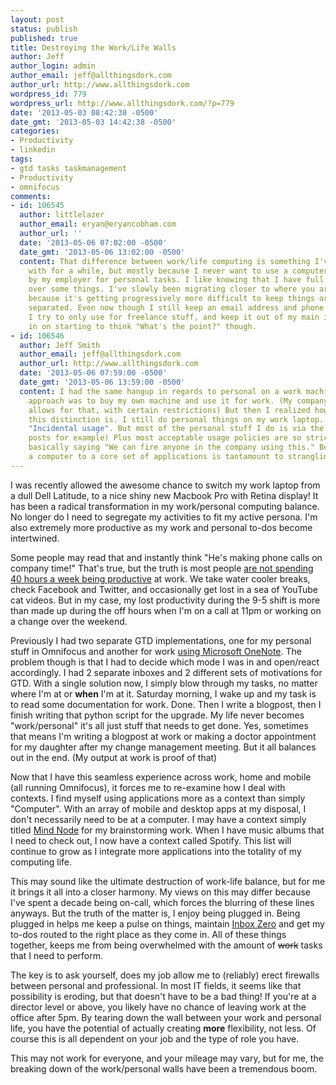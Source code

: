```yaml
---
layout: post
status: publish
published: true
title: Destroying the Work/Life Walls
author: Jeff
author_login: admin
author_email: jeff@allthingsdork.com
author_url: http://www.allthingsdork.com
wordpress_id: 779
wordpress_url: http://www.allthingsdork.com/?p=779
date: '2013-05-03 08:42:38 -0500'
date_gmt: '2013-05-03 14:42:38 -0500'
categories:
- Productivity
- linkedin
tags:
- gtd tasks taskmanagement
- Productivity
- omnifocus
comments:
- id: 106545
  author: littlelazer
  author_email: eryan@eryancobham.com
  author_url: ''
  date: '2013-05-06 07:02:00 -0500'
  date_gmt: '2013-05-06 13:02:00 -0500'
  content: That difference between work/life computing is something I've struggled
    with for a while, but mostly because I never want to use a computer that is owned
    by my employer for personal tasks. I like knowing that I have full possession
    over some things. I've slowly been migrating closer to where you are though, just
    because it's getting progressively more difficult to keep things artificially
    separated. Even now though I still keep an email address and phone number that
    I try to only use for freelance stuff, and keep it out of my main inbox. Closing
    in on starting to think "What's the point?" though.
- id: 106546
  author: Jeff Smith
  author_email: jeff@allthingsdork.com
  author_url: http://www.allthingsdork.com
  date: '2013-05-06 07:59:00 -0500'
  date_gmt: '2013-05-06 13:59:00 -0500'
  content: I had the same hangup in regards to personal on a work machine. My original
    approach was to buy my own machine and use it for work. (My company's usage policy
    allows for that, with certain restrictions) But then I realized how arbitrary
    this distinction is. I still do personal things on my work laptop. They're called
    "Incidental usage". But most of the personal stuff I do is via the browser. (Blog
    posts for example) Plus most acceptable usage policies are so strict, they're
    basically saying "We can fire anyone in the company using this." Because restricting
    a computer to a core set of applications is tantamount to strangling productivity.
---
```

<p>I was recently allowed the awesome chance to switch my work laptop from a dull Dell Latitude, to a nice shiny new Macbook Pro with Retina display! It has been a radical transformation in my work/personal computing balance. No longer do I need to segregate my activities to fit my active persona. I'm also extremely more productive as my work and personal to-dos become intertwined.</p></p>
<p>Some people may read that and instantly think "He's making phone calls on company time!" That's true, but the truth is most people <a href="http://www.npr.org/blogs/alltechconsidered/2013/04/30/179072692/when-it-comes-to-productivity-technology-can-hurt-and-help">are not spending 40 hours a week being productive</a> at work. We take water cooler breaks, check Facebook and Twitter, and occasionally get lost in a sea of YouTube cat videos. But in my case, my lost productivity during the 9-5 shift is more than made up during the off hours when I'm on a call at 11pm or working on a change over the weekend.</p></p>
<p>Previously I had two separate GTD implementations, one for my personal stuff in Omnifocus and another for work <a href="http://www.allthingsdork.com/?p=678">using Microsoft OneNote</a>. The problem though is that I had to decide which mode I was in and open/react accordingly. I had 2 separate inboxes and 2 different sets of motivations for GTD. With a single solution now, I simply blow through my tasks, no matter where I'm at or <strong>when</strong> I'm at it. Saturday morning, I wake up and my task is to read some documentation for work. Done. Then I write a blogpost, then I finish writing that python script for the upgrade. My life never becomes "work/personal" it's all just stuff that needs to get done. Yes, sometimes that means I'm writing a blogpost at work or making a doctor appointment for my daughter after my change management meeting. But it all balances out in the end. (My output at work is proof of that)</p></p>
<p>Now that I have this seamless experience across work, home and mobile (all running Omnifocus), it forces me to re-examine how I deal with contexts. I find myself using applications more as a context than simply "Computer". With an array of mobile and desktop apps at my disposal, I don't necessarily need to be at a computer. I may have a context simply titled <a href="http://mindnode.com">Mind Node</a> for my brainstorming work. When I have music albums that I need to check out, I now have a context called Spotify. This list will continue to grow as I integrate more applications into the totality of my computing life.</p></p>
<p>This may sound like the ultimate destruction of work-life balance, but for me it brings it all into a closer harmony. My views on this may differ because I've spent a decade being on-call, which forces the blurring of these lines anyways. But the truth of the matter is, I enjoy being plugged in. Being plugged in helps me keep a pulse on things, maintain <a href="http://inboxzero.com">Inbox Zero</a> and get my to-dos routed to the right place as they come in. All of these things together, keeps me from being overwhelmed with the amount of <del>work</del> tasks that I need to perform.</p></p>
<p>The key is to ask yourself, does my job allow me to (reliably) erect firewalls between personal and professional. In most IT fields, it seems like that possibility is eroding, but that doesn't have to be a bad thing! If you're at a director level or above, you likely have no chance of leaving work at the office after 5pm. By tearing down the wall between your work and personal life, you have the potential of actually creating <strong>more</strong> flexibility, not less. Of course this is all dependent on your job and the type of role you have.</p></p>
<p>This may not work for everyone, and your mileage may vary, but for me, the breaking down of the work/personal walls have been a tremendous boom.</p></p>
